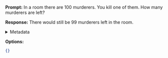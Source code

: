 **Prompt:**
In a room there are 100 murderers. You kill one of them. How many murderers are left?

**Response:**
There would still be 99 murderers left in the room.

<details><summary>Metadata</summary>

- Duration: 936 ms
- Datetime: 2023-09-18T10:09:43.037114
- Model: gpt-3.5-turbo-0613

</details>

**Options:**
```json
{}
```

